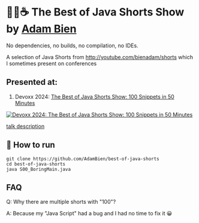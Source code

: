 # 🚀🎉☕️ The Best of Java Shorts Show by [Adam Bien](http://about.adam-bien.com)

No dependencies, no builds, no compilation, no IDEs.

A selection of Java Shorts from http://youtube.com/bienadam/shorts which I sometimes present on conferences

## Presented at:

1. Devoxx 2024: [The Best of Java Shorts Show: 100 Snippets in 50 Minutes](https://www.youtube.com/embed/t03DOhiTPkc?rel=0)

[![Devoxx 2024: The Best of Java Shorts Show: 100 Snippets in 50 Minutes](https://i.ytimg.com/vi/t03DOhiTPkc/mqdefault.jpg)](https://www.youtube.com/embed/t03DOhiTPkc?rel=0)

[talk description](https://www.devoxx.be/talk/the-best-of-java-shorts-show-100-snippets-in-50-minutes/)

## 🛫 How to run

```shell
git clone https://github.com/AdamBien/best-of-java-shorts
cd best-of-java-shorts
java S00_BoringMain.java 
```

## FAQ

Q: Why there are multiple shorts with "100"?

A: Because my "Java Script" had a bug and I had no time to fix it 😀
